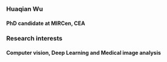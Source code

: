 ### Huaqian Wu
#### PhD candidate at MIRCen, CEA

### Research interests
#### Computer vision, Deep Learning and Medical image analysis
